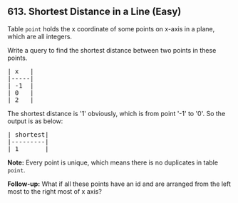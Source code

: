<!--|This file generated by command(leetcode description); DO NOT EDIT.    |-->
<!--+----------------------------------------------------------------------+-->
<!--|@author    Openset <openset.wang@gmail.com>                           |-->
<!--|@link      https://github.com/openset                                 |-->
<!--|@home      https://github.com/openset/leetcode                        |-->
<!--+----------------------------------------------------------------------+-->

## 613. Shortest Distance in a Line (Easy)

Table <code>point</code> holds the x coordinate of some points on x-axis in a plane, which are all integers.</p>
Write a query to find the shortest distance between two points in these points.</p>
 
<pre>
| x   |
|-----|
| -1  |
| 0   |
| 2   |
</pre></p>
 
The shortest distance is '1' obviously, which is from point '-1' to '0'. So the output is as below:</p>
<pre>
| shortest|
|---------|
| 1       |
</pre></p>
 
<b>Note:</b> Every point is unique, which means there is no duplicates in table <code>point</code>.</p>
 
<b>Follow-up:</b> What if all these points have an id and are arranged from the left most to the right most of x axis?</p>
